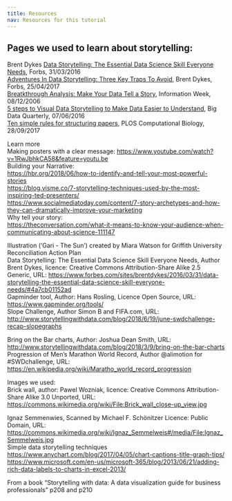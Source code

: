 ```yaml
---
title: Resources
nav: Resources for this tutorial
---
```


## Pages we used to learn about storytelling:  
Brent Dykes [Data Storytelling: The Essential Data Science Skill Everyone Needs](https://www.forbes.com/sites/brentdykes/2016/03/31/data-storytelling-the-essential-data-science-skill-everyone-needs/#5564188952ad), Forbs, 31/03/2016  
[Adventures In Data Storytelling: Three Key Traps To Avoid](https://www.forbes.com/sites/brentdykes/2017/04/25/adventures-in-data-storytelling-three-key-traps-to-avoid/#7ac575783234), Brent Dykes, Forbs, 25/04/2017  
[Breatkthrough Analysis: Make Your Data Tell a Story](http://www.informationweek.com/software/information-management/breakthrough-analysis-make-your-data-tell-a-story/d/d-id/1049675?), Information Week, 08/12/2006  
[5 steps to Visual Data Storytelling to Make Data Easier to Understand](http://www.dbta.com/BigDataQuarterly/Articles/5-Steps-to-Visual-Data-Storytelling-to-Make-Data-Easier-to-Understand-111512.aspx), Big Data Quarterly, 07/06/2016  
[Ten simple rules for structuring papers](http://journals.plos.org/ploscompbiol/article?id=10.1371/journal.pcbi.1005619), PLOS Computational Biology, 28/09/2017  
   
Learn more  
Making posters with a clear message: https://www.youtube.com/watch?v=1RwJbhkCA58&feature=youtu.be  
Building your Narrative:  
https://hbr.org/2018/06/how-to-identify-and-tell-your-most-powerful-stories  
https://blog.visme.co/7-storytelling-techniques-used-by-the-most-inspiring-ted-presenters/  
https://www.socialmediatoday.com/content/7-story-archetypes-and-how-they-can-dramatically-improve-your-marketing  
Why tell your story:  
https://theconversation.com/what-it-means-to-know-your-audience-when-communicating-about-science-111147  

Illustration (‘Gari - The Sun’) created by Miara Watson for Griffith University Reconciliation Action Plan  
Data Storytelling: The Essential Data Science Skill Everyone Needs, Author Brent Dykes, licence: Creative Commons Attribution-Share Alike 2.5 Generic, URL: https://www.forbes.com/sites/brentdykes/2016/03/31/data-storytelling-the-essential-data-science-skill-everyone-needs/#4a7cb01152ad  
Gapminder tool, Author: Hans Rosling, Licence Open Source, URL: https://www.gapminder.org/tools/  
Slope Challenge, Author Simon B and FIFA.com, URL: http://www.storytellingwithdata.com/blog/2018/6/19/june-swdchallenge-recap-slopegraphs  

Bring on the Bar charts, Author: Joshua Dean Smith, URL: http://www.storytellingwithdata.com/blog/2018/3/9/bring-on-the-bar-charts  
Progression of Men’s Marathon World Record, Author @alimotion for #SWDchallenge, URL: https://en.wikipedia.org/wiki/Maratho_world_record_progression  

Images we used:  
Brick wall, author: Pawel Wozniak, licence:  Creative Commons Attribution-Share Alike 3.0 Unported, URL: https://commons.wikimedia.org/wiki/File:Brick_wall_close-up_view.jpg  

Ignaz Semmenwies, Scanned by Michael F. Schönitzer Licence: Public Domain, URL: https://commons.wikimedia.org/wiki/Ignaz_Semmelweis#/media/File:Ignaz_Semmelweis.jpg  
Simple data storytelling techniques  
https://www.anychart.com/blog/2017/04/05/chart-captions-title-graph-tips/  
https://www.microsoft.com/en-us/microsoft-365/blog/2013/06/21/adding-rich-data-labels-to-charts-in-excel-2013/  

From a book “Storytelling with data: A data visualization guide for business professionals” p208 and p210  

